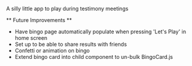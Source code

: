 A silly little app to play during testimony meetings

** Future Improvements **

- Have bingo page automatically populate when pressing 'Let's Play' in home screen
- Set up to be able to share results with friends
- Confetti or animation on bingo
- Extend bingo card into child component to un-bulk BingoCard.js
